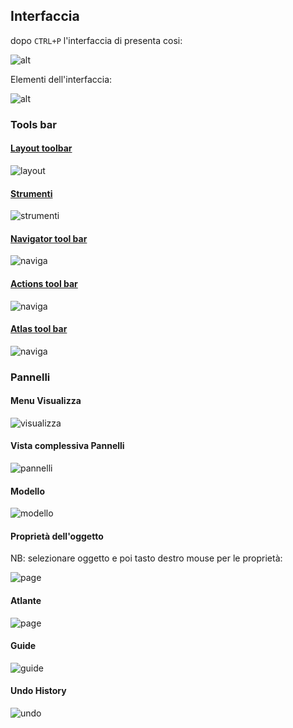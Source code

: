 ## Interfaccia 

dopo `CTRL+P` l'interfaccia di presenta cosi:

![alt](img/interfaccia1.png)

Elementi dell'interfaccia:

![alt](img/interfaccia2.png)

### Tools bar

#### [Layout toolbar](layout_toolbar.md)

![layout](img/barre_strumenti/layout_toolbar1.png)

#### [Strumenti](strumenti.md)

![strumenti](img/barre_strumenti/strumenti1.png)

#### [Navigator tool bar](navigator.md)

![naviga](img/barre_strumenti/navigation_toolbar1.png)

#### [Actions tool bar](actions_tool_bar.md)

![naviga](img/barre_strumenti/actions_toolbar1.png)

#### [Atlas tool bar](atlas_tool_bar.md)

![naviga](img/barre_strumenti/atlas_toolbar1.png)

### Pannelli

#### Menu Visualizza

![visualizza](img/pannelli/pannelli_menu1.png)

#### Vista complessiva Pannelli

![pannelli](img/pannelli/pannelli_all1.png)

#### Modello

![modello](img/pannelli/modello1.png)

#### Proprietà dell'oggetto

NB: selezionare oggetto e poi tasto destro mouse per le proprietà:

![page](img/pannelli/proprieta_oggetto_page.png)

#### Atlante

![page](img/pannelli/atlante1.png)

#### Guide

![guide](img/pannelli/guide1.png)

#### Undo History

![undo](img/pannelli/undo_history1.png)

